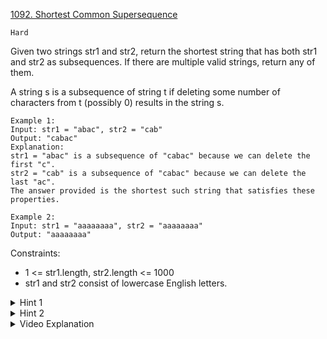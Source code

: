 [1092. Shortest Common Supersequence](https://leetcode.com/problems/shortest-common-supersequence/)

`Hard`

Given two strings str1 and str2, return the shortest string that has both str1 and str2 as subsequences. If there are multiple valid strings, return any of them.

A string s is a subsequence of string t if deleting some number of characters from t (possibly 0) results in the string s.

```
Example 1:
Input: str1 = "abac", str2 = "cab"
Output: "cabac"
Explanation: 
str1 = "abac" is a subsequence of "cabac" because we can delete the first "c".
str2 = "cab" is a subsequence of "cabac" because we can delete the last "ac".
The answer provided is the shortest such string that satisfies these properties.

Example 2:
Input: str1 = "aaaaaaaa", str2 = "aaaaaaaa"
Output: "aaaaaaaa"
```

Constraints:

- 1 <= str1.length, str2.length <= 1000
- str1 and str2 consist of lowercase English letters.


<details>
<summary>Hint 1</summary>

We can find the length of the longest common subsequence between str1[i:] and str2[j:] (for all (i, j)) by using dynamic programming.

</details>

<details>
<summary>Hint 2</summary>

We can use this information to recover the shortest common supersequence.

</details>

<details>
<summary>Video Explanation</summary>

[HuifengGuan](https://www.youtube.com/watch?v=Uk9JRbylA0c&ab_channel=HuifengGuan)
</details>
